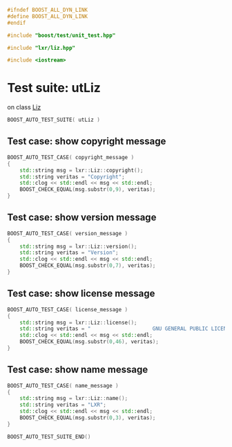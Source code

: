 ```cpp
#ifndef BOOST_ALL_DYN_LINK
#define BOOST_ALL_DYN_LINK
#endif

#include "boost/test/unit_test.hpp"

#include "lxr/liz.hpp"

#include <iostream>
````

# Test suite: utLiz

on class [Liz](../src/liz.hpp.md)

```cpp
BOOST_AUTO_TEST_SUITE( utLiz )
```
## Test case: show copyright message
```cpp
BOOST_AUTO_TEST_CASE( copyright_message )
{
	std::string msg = lxr::Liz::copyright();
	std::string veritas = "Copyright";
	std::clog << std::endl << msg << std::endl;
	BOOST_CHECK_EQUAL(msg.substr(0,9), veritas);
}
```

## Test case: show version message
```cpp
BOOST_AUTO_TEST_CASE( version_message )
{
	std::string msg = lxr::Liz::version();
	std::string veritas = "Version";
	std::clog << std::endl << msg << std::endl;
	BOOST_CHECK_EQUAL(msg.substr(0,7), veritas);
}
```

## Test case: show license message
```cpp
BOOST_AUTO_TEST_CASE( license_message )
{
	std::string msg = lxr::Liz::license();
	std::string veritas = "                    GNU GENERAL PUBLIC LICENSE";
	std::clog << std::endl << msg << std::endl;
	BOOST_CHECK_EQUAL(msg.substr(0,46), veritas);
}
```

## Test case: show name message
```cpp
BOOST_AUTO_TEST_CASE( name_message )
{
	std::string msg = lxr::Liz::name();
	std::string veritas = "LXR";
	std::clog << std::endl << msg << std::endl;
	BOOST_CHECK_EQUAL(msg.substr(0,3), veritas);
}
```

```cpp
BOOST_AUTO_TEST_SUITE_END()
```
